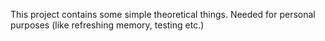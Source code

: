 This project contains some simple theoretical things. 
Needed for personal purposes (like refreshing memory, testing etc.)
